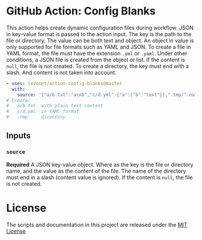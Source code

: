 # GitHub Action: Config Blanks

This action helps create dynamic configuration files during workflow.
JSON in key-value format is passed to the action input.
The key is the path to the file or directory.
The value can be both text and object.
An object in value is only supported for file formats such as YAML and JSON.
To create a file in YAML format, the file must have the extension `.yml` or `.yaml`.
Under other conditions, a JSON file is created from the object or list.
If the content is `null`, the file is not created.
To create a directory, the key must end with a slash. And content is not taken into account.

```yml
- uses: levonet/action-config-blanks@master
  with:
    source: '{"a/b.txt":"a\nb","c/d.yml":{"a":{"b":"text"}},".tmp/":null}'
# Create:
#   a/b.txt  with plain text content
#   c/d.yml  in YAML format
#   .tmp     directory
```

## Inputs

### `source`

**Required** A JSON key-value object.
Where as the key is the file or directory name, and the value as the content of the file.
The name of the directory must end in a slash (content value is ignored).
If the content is `null`, the file is not created.

# License

The scripts and documentation in this project are released under the [MIT License](LICENSE)
